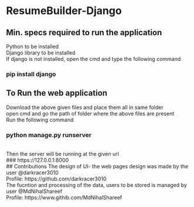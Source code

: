 # ResumeBuilder-Django
## Min. specs required to run the application
Python to be installed
<br>
Django library to be installed
<br>
If django is not installed, open the cmd and type the following command
<br>
### pip install django
## To Run the web application
Download the above given files and place them all in same folder
<br>
open cmd and go the path of folder where the above files are present
<br>
Run the following command
<br>
### python manage.py runserver
<br>
Then the server will be running at the given url 
<br>
### https://127.0.0.1:8000
<br>
## Contributions
The design of UI-  the web pages design was made by the user @darkracer3010
<br>
Profile: https://github.com/darkracer3010
<br>
The fucntion and processing of the data, users to be stored is managed by user @MdNihalShareef
<br>
Profile: https://www.githib.com/MdNihalShareef
